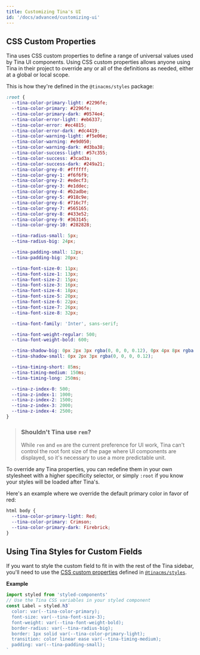 ```yaml
---
title: Customizing Tina's UI
id: '/docs/advanced/customizing-ui'
---
```


## CSS Custom Properties

Tina uses CSS custom properties to define a range of universal values used by Tina UI components. Using CSS custom properties allows anyone using Tina in their project to override any or all of the definitions as needed, either at a global or local scope.

This is how they're defined in the `@tinacms/styles` package:

```css
:root {
  --tina-color-primary-light: #2296fe;
  --tina-color-primary: #2296fe;
  --tina-color-primary-dark: #0574e4;
  --tina-color-error-light: #eb6337;
  --tina-color-error: #ec4815;
  --tina-color-error-dark: #dc4419;
  --tina-color-warning-light: #f5e06e;
  --tina-color-warning: #e9d050;
  --tina-color-warning-dark: #d3ba38;
  --tina-color-success-light: #57c355;
  --tina-color-success: #3cad3a;
  --tina-color-success-dark: #249a21;
  --tina-color-grey-0: #ffffff;
  --tina-color-grey-1: #f6f6f9;
  --tina-color-grey-2: #edecf3;
  --tina-color-grey-3: #e1ddec;
  --tina-color-grey-4: #b2adbe;
  --tina-color-grey-5: #918c9e;
  --tina-color-grey-6: #716c7f;
  --tina-color-grey-7: #565165;
  --tina-color-grey-8: #433e52;
  --tina-color-grey-9: #363145;
  --tina-color-grey-10: #282828;

  --tina-radius-small: 5px;
  --tina-radius-big: 24px;

  --tina-padding-small: 12px;
  --tina-padding-big: 20px;

  --tina-font-size-0: 11px;
  --tina-font-size-1: 13px;
  --tina-font-size-2: 15px;
  --tina-font-size-3: 16px;
  --tina-font-size-4: 18px;
  --tina-font-size-5: 20px;
  --tina-font-size-6: 22px;
  --tina-font-size-7: 26px;
  --tina-font-size-8: 32px;

  --tina-font-family: 'Inter', sans-serif;

  --tina-font-weight-regular: 500;
  --tina-font-weight-bold: 600;

  --tina-shadow-big: 0px 2px 3px rgba(0, 0, 0, 0.12), 0px 4px 8px rgba(48, 48, 48, 0.1);
  --tina-shadow-small: 0px 2px 3px rgba(0, 0, 0, 0.12);

  --tina-timing-short: 85ms;
  --tina-timing-medium: 150ms;
  --tina-timing-long: 250ms;

  --tina-z-index-0: 500;
  --tina-z-index-1: 1000;
  --tina-z-index-2: 1500;
  --tina-z-index-3: 2000;
  --tina-z-index-4: 2500;
}
```

> ### Shouldn't Tina use `rem`?
>
> While `rem` and `em` are the current preference for UI work, Tina can't control the root font size of the page where UI components are displayed, so it's necessary to use a more predictable unit.

To override any Tina properties, you can redefine them in your own stylesheet with a higher specificity selector, or simply `:root` if you know your styles will be loaded after Tina's.

Here's an example where we override the default primary color in favor of red:

```css
html body {
  --tina-color-primary-light: Red;
  --tina-color-primary: Crimson;
  --tina-color-primary-dark: Firebrick;
}
```

## Using Tina Styles for Custom Fields

If you want to style the custom field to fit in with the rest of the Tina sidebar, you'll need to use the [CSS custom properties](/docs/ui/styles) defined in [`@tinacms/styles`](https://github.com/tinacms/tinacms/blob/master/packages/%40tinacms/styles/src/Styles.tsx).

**Example**

```jsx
import styled from 'styled-components'
// Use the Tina CSS variables in your styled component
const Label = styled.h3`
  color: var(--tina-color-primary);
  font-size: var(--tina-font-size-3);
  font-weight: var(--tina-font-weight-bold);
  border-radius: var(--tina-radius-big);
  border: 1px solid var(--tina-color-primary-light);
  transition: color linear ease var(--tina-timing-medium);
  padding: var(--tina-padding-small);
`
```
